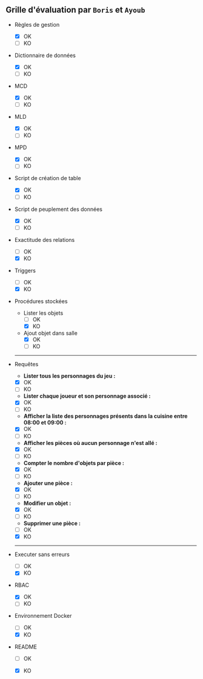 ## Grille d'évaluation par `Boris` et `Ayoub`
- Règles de gestion
    - [x] OK
    - [ ] KO
- Dictionnaire de données
    - [x] OK
    - [ ] KO
- MCD
    - [x] OK
    - [ ] KO
- MLD
    - [x] OK
    - [ ] KO
- MPD
    - [x] OK
    - [ ] KO
- Script de création de table
    - [x] OK
    - [ ] KO
- Script de peuplement des données
    - [x] OK
    - [ ] KO
- Exactitude des relations
    - [ ] OK
    - [x] KO
- Triggers
    - [ ] OK
    - [x] KO

- Procédures stockées
    - Lister les objets
        - [ ] OK
        - [x] KO
    - Ajout objet dans salle
        - [x] OK
        - [ ] KO

    ---
- Requêtes

    - **Lister tous les personnages du jeu :**
    - [x] OK
    - [ ] KO

    - **Lister chaque joueur et son personnage associé :**
    
    - [x] OK
    - [ ] KO

    - **Afficher la liste des personnages présents dans la cuisine entre 08:00 et 09:00 :**

    - [x] OK
    - [ ] KO

    - **Afficher les pièces où aucun personnage n'est allé :**

    - [x] OK
    - [ ] KO

    - **Compter le nombre d'objets par pièce :**

    - [x] OK
    - [ ] KO

    - **Ajouter une pièce :**

    - [x] OK
    - [ ] KO

    - **Modifier un objet :**

    - [x] OK
    - [ ] KO

    - **Supprimer une pièce :**

    - [ ] OK
    - [x] KO

    ---
- Executer sans erreurs
    - [ ] OK
    - [x] KO
- RBAC
    - [x] OK
    - [ ] KO
- Environnement Docker
    - [ ] OK
    - [x] KO
- README
    - [ ] OK
    - [x] KO

    